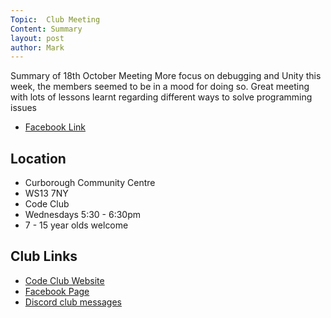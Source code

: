 ```yaml
---
Topic:  Club Meeting
Content: Summary
layout: post
author: Mark
---
```

Summary of 18th October Meeting More focus on debugging and Unity this week, the members seemed to be in a mood for doing so. Great meeting with lots of lessons learnt regarding different ways to solve programming issues



* [Facebook Link](https://www.facebook.com/720665616418529/posts/624768346008257)

## Location

* Curborough Community Centre
* WS13 7NY
* Code Club
* Wednesdays 5:30 - 6:30pm
* 7 - 15 year olds welcome

## Club Links

* [Code Club Website](https://lichfield-code-club.github.io/)
* [Facebook Page](https://www.facebook.com/LichfieldCoders)
* [Discord club messages](https://discord.gg/szz6xGK)
